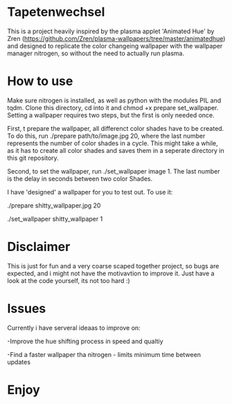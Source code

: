 # Tapetenwechsel

This is a project heavily inspired by the plasma applet 'Animated Hue' by Zren (https://github.com/Zren/plasma-wallpapers/tree/master/animatedhue) and designed to replicate the color changeing wallpaper with the wallpaper manager nitrogen, so without the need to actually run plasma.

# How to use
Make sure nitrogen is installed, as well as python with the modules PIL and tqdm.
Clone this directory, cd into it and chmod +x prepare set_wallpaper.
Setting a wallpaper requires two steps, but the first is only needed once.

First, t prepare the wallpaper,  all differenct color shades have to be created. To do this, run ./prepare path/to/image.jpg 20, where the last number represents the number of color shades in a cycle. This might take a while, as it has to create all color shades and saves them in a seperate directory in this git repository.

Second, to set the wallpaper, run ./set_wallpaper image 1. The last number is the delay in seconds between two color Shades.

I have 'designed' a wallpaper for you to test out. To use it:

./prepare shitty_wallpaper.jpg 20

./set_wallpaper shitty_wallpaper 1

# Disclaimer
This is just for fun and a very coarse scaped together project, so bugs are expected, and i might not have the motivavtion to improve it. Just have a look at the code yourself, its not too hard :)

# Issues
Currently i have serveral ideaas to improve on:

-Improve the hue shifting process in speed and qualtiy

-Find a faster wallpaper tha nitrogen - limits minimum time between updates

# Enjoy
